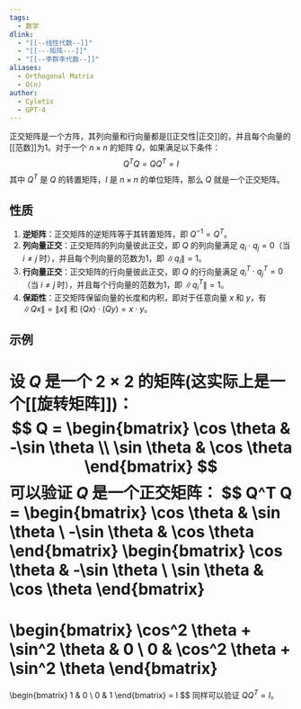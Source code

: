 ```yaml
---
tags:
  - 数学
dlink:
  - "[[--线性代数--]]"
  - "[[---矩阵---]]"
  - "[[--李群李代数--]]"
aliases:
  - Orthogonal Matrix
  - O(n)
author:
  - Cyletix
  - GPT-4
---
```

正交矩阵是一个方阵，其列向量和行向量都是[[正交性|正交]]的，并且每个向量的[[范数]]为1。对于一个 $n \times n$ 的矩阵 $Q$，如果满足以下条件：
$$
Q^T Q = Q Q^T = I
$$
其中 $Q^T$ 是 $Q$ 的转置矩阵，$I$ 是 $n \times n$ 的单位矩阵，那么 $Q$ 就是一个正交矩阵。
## 性质
1. **逆矩阵**：正交矩阵的逆矩阵等于其转置矩阵，即 $Q^{-1} = Q^T$。
2. **列向量正交**：正交矩阵的列向量彼此正交，即 $Q$ 的列向量满足 $q_i \cdot q_j = 0$（当 $i \neq j$ 时），并且每个列向量的范数为1，即 $\|q_i\| = 1$。
3. **行向量正交**：正交矩阵的行向量彼此正交，即 $Q$ 的行向量满足 $q_i^T \cdot q_j^T = 0$（当 $i \neq j$ 时），并且每个行向量的范数为1，即 $\|q_i^T\| = 1$。
4. **保距性**：正交矩阵保留向量的长度和内积，即对于任意向量 $x$ 和 $y$，有 $\|Qx\| = \|x\|$ 和 $(Qx) \cdot (Qy) = x \cdot y$。
## 示例
设 $Q$ 是一个 $2 \times 2$ 的矩阵(这实际上是一个[[旋转矩阵]])：
$$
Q = \begin{bmatrix}
\cos \theta & -\sin \theta \\
\sin \theta & \cos \theta
\end{bmatrix}
$$
可以验证 $Q$ 是一个正交矩阵：
$$
Q^T Q = \begin{bmatrix}
\cos \theta & \sin \theta \\
-\sin \theta & \cos \theta
\end{bmatrix}
\begin{bmatrix}
\cos \theta & -\sin \theta \\
\sin \theta & \cos \theta
\end{bmatrix}
=
\begin{bmatrix}
\cos^2 \theta + \sin^2 \theta & 0 \\
0 & \cos^2 \theta + \sin^2 \theta
\end{bmatrix}
=
\begin{bmatrix}
1 & 0 \\
0 & 1
\end{bmatrix}
= I
$$
同样可以验证 $Q Q^T = I$。
